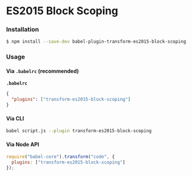 # ES2015 Block Scoping

### Installation

```sh
$ npm install --save-dev babel-plugin-transform-es2015-block-scoping
```

### Usage

#### Via `.babelrc` (recommended)

**`.babelrc`**

```json
{
  "plugins": ["transform-es2015-block-scoping"]
}
```

#### Via CLI

```sh
babel script.js --plugin transform-es2015-block-scoping
```

#### Via Node API

```js
require("babel-core").transform("code", {
  plugins: ["transform-es2015-block-scoping"]
});
```
